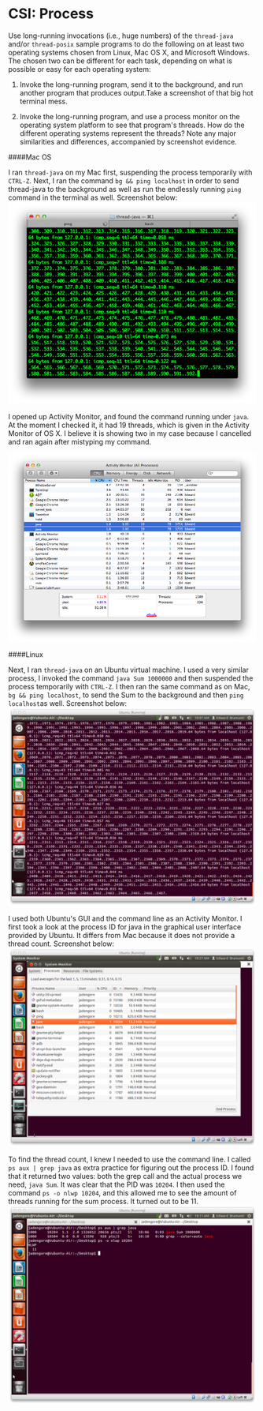CSI: Process
============

Use long-running invocations (i.e., huge numbers) of the `thread-java` and/or `thread-posix` sample programs to do the following on at least two operating systems chosen from Linux, Mac OS X, and Microsoft Windows. The chosen two can be different for each task, depending on what is possible or easy for each operating system:

1. Invoke the long-running program, send it to the background, and run another program that produces output.Take a screenshot of that big hot terminal mess.

2. Invoke the long-running program, and use a process monitor on the operating system platform to see that program's threads. How do the different operating systems represent the threads? Note any major similarities and differences, accompanied by screenshot evidence.

####Mac OS

I ran `thread-java` on my Mac first, suspending the process temporarily with `CTRL-Z`. Next, I ran the command `bg && ping localhost` in order to send thread-java to the background as well as run the endlessly running `ping` command in the terminal as well. Screenshot below:
![Mac Process Terminal](MacTerminal.png)

I opened up Activity Monitor, and found the command running under `java`. At the moment I checked it, it had 19 threads, which is given in the Activity Monitor of OS X. I believe it is showing two in my case because I cancelled and ran again after mistyping my command.

![Mac Process Activity Monitor](MacActivityMonitor.png)

####Linux

Next, I ran `thread-java` on an Ubuntu virtual machine. I used a very similar process, I invoked the command `java Sum 1000000` and then suspended the process temporarily with `CTRL-Z`. I then ran the same command as on Mac, `bg && ping localhost`, to send the Sum to the background and then `ping localhost`as well. Screenshot below:
![Ubuntu Process Terminal](LinuxTerminal.png)

I used both Ubuntu's GUI and the command line as an Activity Monitor. I first took a look at the process ID for java in the graphical user interface provided by Ubuntu. It differs from Mac because it does not provide a thread count. Screenshot below:
![Ubuntu Process Activity Monitor GUI](LinuxGraphicalActivityMonitor.png)

To find the thread count, I knew I needed to use the command line. I called `ps aux | grep java` as extra practice for figuring out the process ID. I found that it returned two values: both the grep call and the actual process we need, `java Sum`. It was clear that the PID was `10204`. I then used the command `ps -o nlwp 10204`, and this allowed me to see the amount of threads running for the sum process. It turned out to be 11.
![Ubuntu Process Activity Monitor](LinuxActivityMonitor.png)
